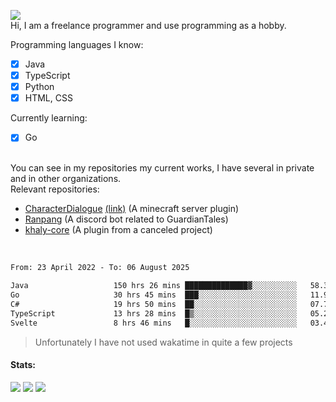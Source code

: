 ![](https://komarev.com/ghpvc/?username=iAtog&color=brightgreen) <br>
Hi, I am a freelance programmer and use programming as a hobby.<br>

Programming languages I know:
- [x] Java
- [x] TypeScript
- [x] Python
- [x] HTML, CSS

Currently learning:
- [x] Go
<br>
You can see in my repositories my current works, I have several in private and in other organizations.<br>
Relevant repositories:<br>

* [CharacterDialogue](https://github.com/iAtog/character-dialogue) [(link)](https://www.spigotmc.org/resources/95868/) (A minecraft server plugin)
* [Ranpang](https://github.com/iAtog/Ranpang) (A discord bot related to GuardianTales)
* [khaly-core](https://github.com/KhalyRPG/rpg) (A plugin from a canceled project)
<br>

<!--START_SECTION:waka-->

```txt
From: 23 April 2022 - To: 06 August 2025

Java                   150 hrs 26 mins ██████████████▓░░░░░░░░░░   58.36 %
Go                     30 hrs 45 mins  ███░░░░░░░░░░░░░░░░░░░░░░   11.93 %
C#                     19 hrs 50 mins  ██░░░░░░░░░░░░░░░░░░░░░░░   07.70 %
TypeScript             13 hrs 28 mins  █▒░░░░░░░░░░░░░░░░░░░░░░░   05.23 %
Svelte                 8 hrs 46 mins   █░░░░░░░░░░░░░░░░░░░░░░░░   03.40 %
```

<!--END_SECTION:waka-->
> Unfortunately I have not used wakatime in quite a few projects
#### Stats:
![](https://github-profile-summary-cards.vercel.app/api/cards/profile-details?username=iAtog&theme=github_dark)
![](https://github-profile-summary-cards.vercel.app/api/cards/stats?username=iAtog&theme=github_dark)
![](https://github-profile-summary-cards.vercel.app/api/cards/repos-per-language?username=iAtog&theme=github_dark) 

